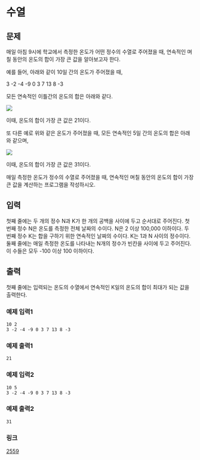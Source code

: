 # 수열

## 문제

매일 아침 9시에 학교에서 측정한 온도가 어떤 정수의 수열로 주어졌을 때, 연속적인 며칠 동안의 온도의 합이 가장 큰 값을 알아보고자 한다.


예를 들어, 아래와 같이 10일 간의 온도가 주어졌을 때, 


3 -2 -4 -9 0 3 7 13 8 -3


모든 연속적인 이틀간의 온도의 합은 아래와 같다.


![](https://upload.acmicpc.net/563b6bfd-12ff-4275-a869-90fdd43b6deb/-/preview/)


이때, 온도의 합이 가장 큰 값은 21이다. 


또 다른 예로 위와 같은 온도가 주어졌을 때, 모든 연속적인 5일 간의 온도의 합은 아래와 같으며, 


![](https://upload.acmicpc.net/cb8d846c-2f90-475a-8901-1fb69de87397/-/preview/)


이때, 온도의 합이 가장 큰 값은 31이다.


매일 측정한 온도가 정수의 수열로 주어졌을 때, 연속적인 며칠 동안의 온도의 합이 가장 큰 값을 계산하는 프로그램을 작성하시오. 

## 입력

첫째 줄에는 두 개의 정수 N과 K가 한 개의 공백을 사이에 두고 순서대로 주어진다. 첫 번째 정수 N은 온도를 측정한 전체 날짜의 수이다. N은 2 이상 100,000 이하이다. 두 번째 정수 K는 합을 구하기 위한 연속적인 날짜의 수이다. K는 1과 N 사이의 정수이다. 둘째 줄에는 매일 측정한 온도를 나타내는 N개의 정수가 빈칸을 사이에 두고 주어진다. 이 수들은 모두 -100 이상 100 이하이다. 

## 출력

첫째 줄에는 입력되는 온도의 수열에서 연속적인 K일의 온도의 합이 최대가 되는 값을 출력한다.

### 예제 입력1

```
10 2
3 -2 -4 -9 0 3 7 13 8 -3
```

### 예제 출력1

```
21
```

### 예제 입력2

```
10 5
3 -2 -4 -9 0 3 7 13 8 -3
```

### 예제 출력2

```
31
```

### 링크

<a href="https://www.acmicpc.net/problem/2559" target="_blank">2559</a>